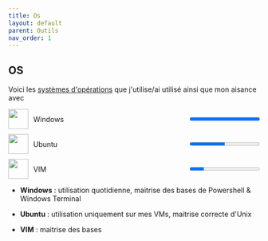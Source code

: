 ```yaml
---
title: Os
layout: default
parent: Outils
nav_order: 1
---
```


## OS

Voici les [systèmes d'opérations](https://en.wikipedia.org/wiki/Operating_system) que j'utilise/ai utilisé ainsi que mon aisance avec

<div style="display:flex;align-items:center;margin-bottom:10px;">
  <img src="https://upload.wikimedia.org/wikipedia/commons/thumb/5/5f/Windows_logo_-_2012.svg/2048px-Windows_logo_-_2012.svg.png" width="40" height="40" style="margin-right:10px;">
  <span style="flex:1;">Windows</span>
  <progress value="100" max="100"></progress>
</div>

<div style="display:flex;align-items:center;margin-bottom:10px;">
  <img src="https://i.ibb.co/zPn2Qt3/image.png" width="40" height="40" style="margin-right:10px;">
  <span style="flex:1;">Ubuntu</span>
  <progress value="50" max="100"></progress>
</div>

<div style="display:flex;align-items:center;margin-bottom:10px;">
  <img src="https://upload.wikimedia.org/wikipedia/commons/thumb/9/9f/Vimlogo.svg/2044px-Vimlogo.svg.png" width="40" height="40" style="margin-right:10px;">
  <span style="flex:1;">VIM</span>
  <progress value="20" max="100"></progress>
</div>

- **Windows** : utilisation quotidienne, maitrise des bases de Powershell & Windows Terminal

- **Ubuntu** : utilisation uniquement sur mes VMs, maitrise correcte d'Unix

- **VIM** : maitrise des bases
